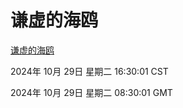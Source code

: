 # 谦虚的海鸥
[谦虚的海鸥](http://219.139.197.74:56308/qxdho/course/base/hotlink/index.php)

2024年 10月 29日 星期二 16:30:01 CST

2024年 10月 29日 星期二 08:30:01 GMT
